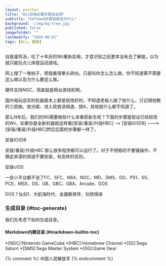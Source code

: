 ```yaml
---
layout: posttoc
title: "Wii软改必要步骤及说明"
subtitle: "Softmod步骤选择及为什么"
background: '/img/bg-tree.jpg'
published: false
imagefolder: ""
lastmodify: "2020-08-01"
tags: [Wii, 趣事]
---
```


自我灌鸡汤，吃了十年灰的Wii重新启用，才意识到之前更本没有去了解她，以为就只能玩点儿体感运动游戏。

网上搜了一堆帖子，把我看得晕头转向。只是叫你怎么怎么做，你不知道需不需要这么做以及为什么要这么做。

硬件支持NGC，简直就是两台游戏机啊。

国内电玩店买的机器基本上都是软改好的，不知道老板儿做了些什么，只记得他教的三部曲，放光碟、进入软直读频道、按A，其他就什么都不知道了。

那么N年后，我们的Wii需要做些什么来重获新生呢？下面的步骤是假设已经软改的Wii，如果你是全新机器就这样看[安装/重装/升级HBC] --> [安装IOS58] ---> [安装/重装/升级HBC]然后后面的步骤都一样了。

安装IOS58

安装/重装/升级HBC 那么很多程序都可以运行了。对于不把稳的不要骚操作，不确定来源的频道不要安装，有变砖的风险。

安装cIOS

一些小平台都不说了FC、SFC、N64、NGC、MD、SMS、GG、PS1、SS、PCE、MSX、DS、GB、GBC、GBA、Arcade、DOS

DOS？仙剑1、大航海时代、金庸群侠传、剑侠情缘

### 生成目录 {#toc-generate}

我们先考虑下如何生成目录。

#### Markdown内建目录 {#markdown-builtin-toc}

*[NGC]:Nintendo GameCube
*[HBC]:Homebrew Channel
*[SS]:Sega Saturn
*[SMS]:Sega Master System
*[GG]:Game Gear

{% comment %}
中国人民解放军
{% endcomment %}